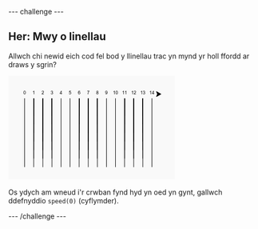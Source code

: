 \--- challenge \---

## Her: Mwy o linellau

Allwch chi newid eich cod fel bod y llinellau trac yn mynd yr holl ffordd ar draws y sgrin?

![sgrinlun](images/race-challenge1.png)

Os ydych am wneud i'r crwban fynd hyd yn oed yn gynt, gallwch ddefnyddio `speed(0)` (cyflymder).

\--- /challenge \---